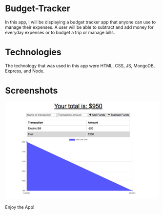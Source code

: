 # Budget-Tracker

In this app, I will be displaying a budget tracker app that anyone can use to manage their expenses. A user will be able to subtract and add money for everyday expenses or to budget a trip or manage bills.

# Technologies 
 
 The technology that was used in this app were HTML, CSS, JS, MongoDB, Express, and Node.

# Screenshots

![Screenshot](./public/icons/Budget-Tracker.png)

Enjoy the App!